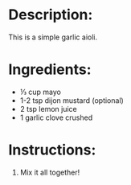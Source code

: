 # Description:
This is a simple garlic aioli.

# Ingredients:
- ⅓ cup mayo
- 1-2 tsp dijon mustard (optional)
- 2 tsp lemon juice
- 1 garlic clove crushed

# Instructions:
1. Mix it all together!
